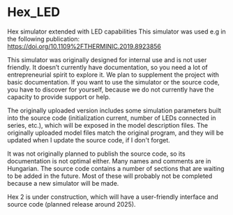 # Hex_LED
Hex simulator extended with LED capabilities
This simulator was used e.g in the following publication:
https://doi.org/10.1109%2FTHERMINIC.2019.8923856

This simulator was originally designed for internal use and is not user friendly. It doesn’t currently have documentation, so you need a lot of entrepreneurial spirit to explore it. We plan to supplement the project with basic documentation. If you want to use the simulator or the source code, you have to discover for yourself, because we do not currently have the capacity to provide support or help.

The originally uploaded version includes some simulation parameters built into the source code (initialization current, number of LEDs connected in series, etc.), which will be exposed in the model description files. The originally uploaded model files match the original program, and they will be updated when I update the source code, if I don't forget.

It was not originally planned to publish the source code, so its documentation is not optimal either. Many names and comments are in Hungarian. The source code contains a number of sections that are waiting to be added in the future. Most of these will probably not be completed because a new simulator will be made.

Hex 2 is under construction, which will have a user-friendly interface and source code (planned release around 2025).
